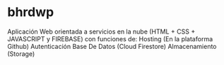 # bhrdwp
Aplicación Web orientada a servicios en la nube (HTML + CSS + JAVASCRIPT y FIREBASE) con  funciones de: Hosting (En la plataforma Github) Autenticación Base De Datos  (Cloud Firestore) Almacenamiento (Storage)
